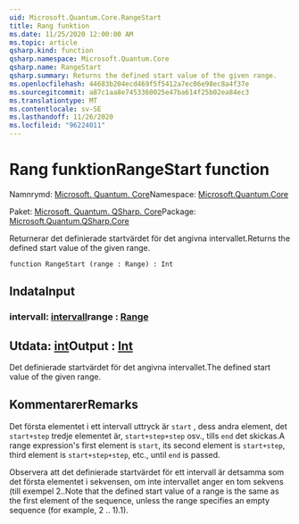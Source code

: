 ```yaml
---
uid: Microsoft.Quantum.Core.RangeStart
title: Rang funktion
ms.date: 11/25/2020 12:00:00 AM
ms.topic: article
qsharp.kind: function
qsharp.namespace: Microsoft.Quantum.Core
qsharp.name: RangeStart
qsharp.summary: Returns the defined start value of the given range.
ms.openlocfilehash: 44683b204ecd469f5f5412a7ec06e98ec8a4f37e
ms.sourcegitcommit: a87c1aa8e7453360025e47ba614f25b02ea84ec3
ms.translationtype: MT
ms.contentlocale: sv-SE
ms.lasthandoff: 11/26/2020
ms.locfileid: "96224011"
---
```

# <a name="rangestart-function"></a><span data-ttu-id="58844-102">Rang funktion</span><span class="sxs-lookup"><span data-stu-id="58844-102">RangeStart function</span></span>

<span data-ttu-id="58844-103">Namnrymd: [Microsoft. Quantum. Core](xref:Microsoft.Quantum.Core)</span><span class="sxs-lookup"><span data-stu-id="58844-103">Namespace: [Microsoft.Quantum.Core](xref:Microsoft.Quantum.Core)</span></span>

<span data-ttu-id="58844-104">Paket: [Microsoft. Quantum. QSharp. Core](https://nuget.org/packages/Microsoft.Quantum.QSharp.Core)</span><span class="sxs-lookup"><span data-stu-id="58844-104">Package: [Microsoft.Quantum.QSharp.Core](https://nuget.org/packages/Microsoft.Quantum.QSharp.Core)</span></span>


<span data-ttu-id="58844-105">Returnerar det definierade startvärdet för det angivna intervallet.</span><span class="sxs-lookup"><span data-stu-id="58844-105">Returns the defined start value of the given range.</span></span>

```qsharp
function RangeStart (range : Range) : Int
```


## <a name="input"></a><span data-ttu-id="58844-106">Indata</span><span class="sxs-lookup"><span data-stu-id="58844-106">Input</span></span>

### <a name="range--range"></a><span data-ttu-id="58844-107">intervall: [intervall](xref:microsoft.quantum.lang-ref.range)</span><span class="sxs-lookup"><span data-stu-id="58844-107">range : [Range](xref:microsoft.quantum.lang-ref.range)</span></span>





## <a name="output--int"></a><span data-ttu-id="58844-108">Utdata: [int](xref:microsoft.quantum.lang-ref.int)</span><span class="sxs-lookup"><span data-stu-id="58844-108">Output : [Int](xref:microsoft.quantum.lang-ref.int)</span></span>

<span data-ttu-id="58844-109">Det definierade startvärdet för det angivna intervallet.</span><span class="sxs-lookup"><span data-stu-id="58844-109">The defined start value of the given range.</span></span>

## <a name="remarks"></a><span data-ttu-id="58844-110">Kommentarer</span><span class="sxs-lookup"><span data-stu-id="58844-110">Remarks</span></span>

<span data-ttu-id="58844-111">Det första elementet i ett intervall uttryck är `start` , dess andra element, det `start+step` tredje elementet är, `start+step+step` osv., tills `end` det skickas.</span><span class="sxs-lookup"><span data-stu-id="58844-111">A range expression's first element is `start`, its second element is `start+step`, third element is `start+step+step`, etc., until `end` is passed.</span></span>

<span data-ttu-id="58844-112">Observera att det definierade startvärdet för ett intervall är detsamma som det första elementet i sekvensen, om inte intervallet anger en tom sekvens (till exempel 2..</span><span class="sxs-lookup"><span data-stu-id="58844-112">Note that the defined start value of a range is the same as the first element of the sequence, unless the range specifies an empty sequence (for example, 2 ..</span></span> <span data-ttu-id="58844-113">1).</span><span class="sxs-lookup"><span data-stu-id="58844-113">1).</span></span>